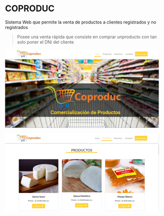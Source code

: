 # COPRODUC


Sistema Web que permite la venta de productos a clientes registrados y no registrados

> Posee una venta rápida que consiste en comprar unproducto con tan solo poner el DNi del cliente

![image web page 1](https://raw.githubusercontent.com/JoseSp95/coproduc/master/github1.PNG)


![image web page 2](https://raw.githubusercontent.com/JoseSp95/coproduc/master/github2.PNG)